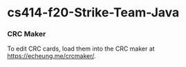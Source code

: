 # cs414-f20-Strike-Team-Java

### CRC Maker
To edit CRC cards, load them into the CRC maker at https://echeung.me/crcmaker/.

